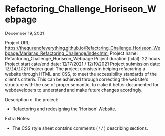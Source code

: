 # Refactoring_Challenge_Horiseon_Webpage

December 19,  2021

Project URL: https://thequeenofeverything.github.io/Refactoring_Challenge_Horiseon_Webpage/Marianas_Refactoring_Challenge/index.html
Project name: Refactoring_Challenge_Horiseon_Webpage
Project duration (total): 22 hours
Project start date/end date: 12/17/2021 / 12/19/2021
Project submission date: 12/24/2021
Project goal: The project consists in helping refactoring a website through HTML and CSS, to meet the accessibility standards of the client's criteria. This can be achieved through correcting the website's structure with the use of proper semantic, to make it better documented for webdevelopers to understand and make future changes acordingly. 

Description of the project:
- Refactoring and redesigning the 'Horison' Website. 


Extra Notes:
- The CSS style sheet contains comments ( */ /* ) describing sections.

